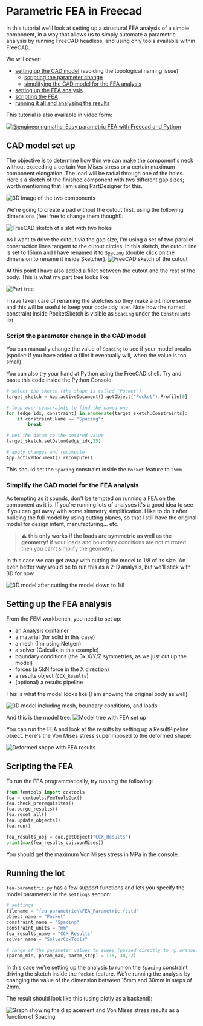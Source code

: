 # Parametric FEA in Freecad

In this tutorial we'll look at setting up a structural FEA analysis of a simple component, in a way that allows us to simply automate a parametric analysis by running FreeCAD headless, and using only tools available within FreeCAD.

We will cover:
 * [setting up the CAD model](#cad-model-set-up) (avoiding the topological naming issue)
   * [scripting the parameter change](#script-the-parameter-change-in-the-cad-model)
   * [simplifying the CAD model for the FEA analysis](#simplify-the-cad-model-for-the-fea-analysis)
 * [setting up the FEA analysis](#setting-up-the-fea-analysis)
 * [scripting the FEA](#scripting-the-fea)
 * [running it all and analysing the results](#running-the-lot)

This tutorial is also available in video form:
 
[![@engineeringmaths: Easy parametric FEA with Freecad and Python](screenshots/thumbnail.png)](https://www.youtube.com/watch?v=RL_g89hDG9M)

## CAD model set up
The objective is to determine how thin we can make the component's neck without exceeding a certain Von Mises stress or a certain maximum component elongation. The load will be radial through one of the holes. Here's a sketch of the finished component with two different gap sizes; worth mentioning that I am using PartDesigner for this.

![3D image of the two components](screenshots/01_Model.png)

We're going to create a pad without the cutout first, using the following dimensions (feel free to change them though!):

![FreeCAD sketch of a slot with two holes](screenshots/02_Sketch.png)


As I want to drive the cutout via the gap size, I'm using a set of two parallel construction lines tangent to the cutout circles. In this sketch, the cutout line is set to 15mm and I have renamed it to `Spacing` (double click on the dimension to rename it inside Sketcher).
![FreeCAD sketch of the cutout](screenshots/03_Cutout.png)

At this point I have also added a fillet between the cutout and the rest of the body. This is what my part tree looks like:

![Part tree](screenshots/04_Tree_BeforeFEA.png)

I have taken care of renaming the sketches so they make a bit more sense and this will be useful to keep your code tidy later. Note how the named constraint inside PocketSketch is visible as `Spacing` under the `Constraints` list. 

### Script the parameter change in the CAD model
You can manually change the value of `Spacing` to see if your model breaks (spoiler: if you have added a fillet it eventually will, when the value is too small).

You can also try your hand at Python using the FreeCAD shell. Try and paste this code inside the Python Console:

```python
# select the sketch (the shape is called "Pocket")
target_sketch = App.activeDocument().getObject("Pocket").Profile[0]

# loop over constraints to find the named one
for (edge_idx, constraint) in enumerate(target_sketch.Constraints):
	if constraint.Name == "Spacing":
		break

# set the datum to the desired value
target_sketch.setDatum(edge_idx,25)

# apply changes and recompute
App.activeDocument().recompute()
```

This should set the `Spacing` constraint inside the `Pocket` feature to `25mm`

### Simplify the CAD model for the FEA analysis
As tempting as it sounds, don't be tempted on running a FEA on the component as it is. If you're running lots of analyses it's a good idea to see if you can get away with some simmetry simplification. I like to do it after building the full model by using cutting planes, so that I still have the original model for design intent, manufacturing... etc. 

> :warning: **this only works if the loads are symmetric as well as the geometry!** If your loads and boundary conditions are not mirrored then you can't simplify the geometry.

In this case we can get away with cutting the model to 1/8 of its size. An even better way would be to run this as a 2-D analysis, but we'll stick with 3D for now.

![3D model after cutting the model down to 1/8](screenshots/05_Model_AfterCutting.png)

## Setting up the FEA analysis
From the FEM workbench, you need to set up:
* an Analysis container
* a material (for solid in this case)
* a mesh (I'm using Netgen)
* a solver (Calculix in this example)
* boundary conditions (the 3x X/Y/Z symmetries, as we just cut up the model)
* forces (a 5kN force in the X direction)
* a results object (`CCX_Results`)
* (optional) a results pipeline

This is what the model looks like (I am showing the original body as well):

![3D model including mesh, boundary conditions, and loads](screenshots/06_FEA_ModelSetUp.png)

And this is the model tree:
![Model tree with FEA set up](screenshots/07_Tree_AfterFEA.png)

You can run the FEA and look at the results by setting up a ResultPipeline object. Here's the Von Mises stress superimposed to the deformed shape:

![Deformed shape with FEA results](screenshots/08_FEA_Results.png)

## Scripting the FEA

To run the FEA programmatically, try running the following:

```python
from femtools import ccxtools
fea = ccxtools.FemToolsCcx()
fea.check_prerequisites()
fea.purge_results()
fea.reset_all()
fea.update_objects()
fea.run()

fea_results_obj = doc.getObject("CCX_Results")
print(max(fea_results_obj.vonMises))
```

You should get the maximum Von Mises stress in MPa in the console.

## Running the lot

`fea-parametric.py` has a few support functions and lets you specify the model parameters in the `settings` section:

```python
# settings
filename = "fea-parametric\\FEA_Parametric.fcstd"
object_name = "Pocket"
constraint_name = "Spacing"
constraint_units = "mm"
fea_results_name = "CCX_Results"
solver_name = "SolverCcxTools"

# range of the parameter values to sweep (passed directly to np.arange)
(param_min, param_max, param_step) = (15, 30, 2)
```

In this case we're setting up the analysis to run on the `Spacing` constraint driving the sketch inside the `Pocket` feature. We're running the analysis by changing the value of the dimension between 15mm and 30mm in steps of 2mm.

The result should look like this (using plotly as a backend):

![Graph showing the displacement and Von Mises stress results as a function of Spacing](screenshots/09_FEA_Plot.png)